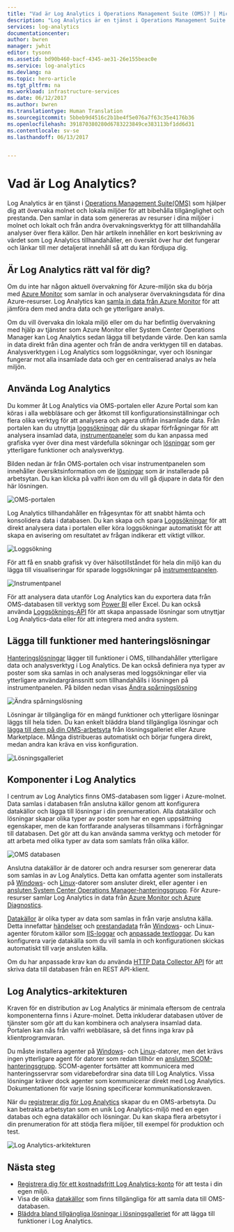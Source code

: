 ```yaml
---
title: "Vad är Log Analytics i Operations Management Suite (OMS)? | Microsoft Docs"
description: "Log Analytics är en tjänst i Operations Management Suite (OMS) som hjälper dig att samla och analysera driftsdata som genererats av resurser i molnet och i lokala miljöer.  Den här artikeln ger en kort översikt över de olika komponenterna i Log Analytics och länkar till detaljerad innehåll."
services: log-analytics
documentationcenter: 
author: bwren
manager: jwhit
editor: tysonn
ms.assetid: bd90b460-bacf-4345-ae31-26e155beac0e
ms.service: log-analytics
ms.devlang: na
ms.topic: hero-article
ms.tgt_pltfrm: na
ms.workload: infrastructure-services
ms.date: 06/12/2017
ms.author: bwren
ms.translationtype: Human Translation
ms.sourcegitcommit: 5bbeb9d4516c2b1be4f5e076a7f63c35e4176b36
ms.openlocfilehash: 391870380280d6783223849ce383113bf1dd6d31
ms.contentlocale: sv-se
ms.lasthandoff: 06/13/2017


---
```

# <a name="what-is-log-analytics"></a>Vad är Log Analytics?
Log Analytics är en tjänst i [Operations Management Suite\(OMS\)](../operations-management-suite/operations-management-suite-overview.md) som hjälper dig att övervaka molnet och lokala miljöer för att bibehålla tillgänglighet och prestanda.  Den samlar in data som genereras av resurser i dina miljöer i molnet och lokalt och från andra övervakningsverktyg för att tillhandahålla analyser över flera källor.  Den här artikeln innehåller en kort beskrivning av värdet som Log Analytics tillhandahåller, en översikt över hur det fungerar och länkar till mer detaljerat innehåll så att du kan fördjupa dig.

## <a name="is-log-analytics-for-you"></a>Är Log Analytics rätt val för dig?
Om du inte har någon aktuell övervakning för Azure-miljön ska du börja med [Azure Monitor](../monitoring-and-diagnostics/monitoring-overview.md) som samlar in och analyserar övervakningsdata för dina Azure-resurser.  Log Analytics kan [samla in data från Azure Monitor](log-analytics-azure-storage.md) för att jämföra dem med andra data och ge ytterligare analys.

Om du vill övervaka din lokala miljö eller om du har befintlig övervakning med hjälp av tjänster som Azure Monitor eller System Center Operations Manager kan Log Analytics sedan lägga till betydande värde.  Den kan samla in data direkt från dina agenter och från de andra verktygen till en databas.  Analysverktygen i Log Analytics som loggsökningar, vyer och lösningar fungerar mot alla insamlade data och ger en centraliserad analys av hela miljön.


## <a name="using-log-analytics"></a>Använda Log Analytics
Du kommer åt Log Analytics via OMS-portalen eller Azure Portal som kan köras i alla webbläsare och ger åtkomst till konfigurationsinställningar och flera olika verktyg för att analysera och agera utifrån insamlade data.  Från portalen kan du utnyttja [loggsökningar](log-analytics-log-searches.md) där du skapar förfrågningar för att analysera insamlad data, [instrumentpaneler](log-analytics-dashboards.md) som du kan anpassa med grafiska vyer över dina mest värdefulla sökningar och [lösningar](log-analytics-add-solutions.md) som ger ytterligare funktioner och analysverktyg.

Bilden nedan är från OMS-portalen och visar instrumentpanelen som innehåller översiktsinformation om de [lösningar](#add-functionality-with-management-solutions) som är installerade på arbetsytan.  Du kan klicka på valfri ikon om du vill gå djupare in data för den här lösningen.

![OMS-portalen](media/log-analytics-overview/portal.png)

Log Analytics tillhandahåller en frågesyntax för att snabbt hämta och konsolidera data i databasen.  Du kan skapa och spara [Loggsökningar](log-analytics-log-searches.md) för att direkt analysera data i portalen eller köra loggsökningar automatiskt för att skapa en avisering om resultatet av frågan indikerar ett viktigt villkor.

![Loggsökning](media/log-analytics-overview/log-search.png)

För att få en snabb grafisk vy över hälsotillståndet för hela din miljö kan du lägga till visualiseringar för sparade loggsökningar på [instrumentpanelen](log-analytics-dashboards.md).   

![Instrumentpanel](media/log-analytics-overview/dashboard.png)

För att analysera data utanför Log Analytics kan du exportera data från OMS-databasen till verktyg som [Power BI](log-analytics-powerbi.md) eller Excel.  Du kan också använda [Loggsöknings-API](log-analytics-log-search-api.md) för att skapa anpassade lösningar som utnyttjar Log Analytics-data eller för att integrera med andra system.

## <a name="add-functionality-with-management-solutions"></a>Lägga till funktioner med hanteringslösningar
[Hanteringslösningar](log-analytics-add-solutions.md) lägger till funktioner i OMS, tillhandahåller ytterligare data och analysverktyg i Log Analytics.  De kan också definiera nya typer av poster som ska samlas in och analyseras med loggsökningar eller via ytterligare användargränssnitt som tillhandahålls i lösningen på instrumentpanelen.  På bilden nedan visas [Ändra spårningslösning](log-analytics-change-tracking.md)

![Ändra spårningslösning](media/log-analytics-overview/change-tracking.png)

Lösningar är tillgängliga för en mängd funktioner och ytterligare lösningar läggs till hela tiden.  Du kan enkelt bläddra bland tillgängliga lösningar och [lägga till dem på din OMS-arbetsyta](log-analytics-add-solutions.md) från lösningsgalleriet eller Azure Marketplace.  Många distribueras automatiskt och börjar fungera direkt, medan andra kan kräva en viss konfiguration.

![Lösningsgalleriet](media/log-analytics-overview/solution-gallery.png)

## <a name="log-analytics-components"></a>Komponenter i Log Analytics
I centrum av Log Analytics finns OMS-databasen som ligger i Azure-molnet.  Data samlas i databasen från anslutna källor genom att konfigurera datakällor och lägga till lösningar i din prenumeration.  Alla datakällor och lösningar skapar olika typer av poster som har en egen uppsättning egenskaper, men de kan fortfarande analyseras tillsammans i förfrågningar till databasen.  Det gör att du kan använda samma verktyg och metoder för att arbeta med olika typer av data som samlats från olika källor.

![OMS databasen](media/log-analytics-overview/overview.png)

Anslutna datakällor är de datorer och andra resurser som genererar data som samlas in av Log Analytics.  Detta kan omfatta agenter som installerats på [Windows](log-analytics-windows-agents.md)- och [Linux](log-analytics-linux-agents.md)-datorer som ansluter direkt, eller agenter i en [ansluten System Center Operations Manager-hanteringsgrupp](log-analytics-om-agents.md).  För Azure-resurser samlar Log Analytics in data från [Azure Monitor och Azure Diagnostics](log-analytics-azure-storage.md).

[Datakällor](log-analytics-data-sources.md) är olika typer av data som samlas in från varje anslutna källa.  Detta innefattar [händelser](log-analytics-data-sources-windows-events.md) och [prestandadata](log-analytics-data-sources-performance-counters.md) från [Windows](log-analytics-data-sources-windows-events.md)- och Linux-agenter förutom källor som [IIS-loggar](log-analytics-data-sources-iis-logs.md) och [anpassade textloggar](log-analytics-data-sources-custom-logs.md).  Du kan konfigurera varje datakälla som du vill samla in och konfigurationen skickas automatiskt till varje ansluten källa.

Om du har anpassade krav kan du använda [HTTP Data Collector API](log-analytics-data-collector-api.md) för att skriva data till databasen från en REST API-klient.

## <a name="log-analytics-architecture"></a>Log Analytics-arkitekturen
Kraven för en distribution av Log Analytics är minimala eftersom de centrala komponenterna finns i Azure-molnet.  Detta inkluderar databasen utöver de tjänster som gör att du kan kombinera och analysera insamlad data.  Portalen kan nås från valfri webbläsare, så det finns inga krav på klientprogramvaran.

Du måste installera agenter på [Windows](log-analytics-windows-agents.md)- och [Linux](log-analytics-linux-agents.md)-datorer, men det krävs ingen ytterligare agent för datorer som redan tillhör en [ansluten SCOM-hanteringsgrupp](log-analytics-om-agents.md).  SCOM-agenter fortsätter att kommunicera med hanteringsservrar som vidarebefordrar sina data till Log Analytics.  Vissa lösningar kräver dock agenter som kommunicerar direkt med Log Analytics.  Dokumentationen för varje lösning specificerar kommunikationskraven.

När du [registrerar dig för Log Analytics](log-analytics-get-started.md) skapar du en OMS-arbetsyta.  Du kan betrakta arbetsytan som en unik Log Analytics-miljö med en egen databas och egna datakällor och lösningar. Du kan skapa flera arbetsytor i din prenumeration för att stödja flera miljöer, till exempel för produktion och test.

![Log Analytics-arkitekturen](media/log-analytics-overview/architecture.png)

## <a name="next-steps"></a>Nästa steg
* [Registrera dig för ett kostnadsfritt Log Analytics-konto](log-analytics-get-started.md) för att testa i din egen miljö.
* Visa de olika [datakällor](log-analytics-data-sources.md) som finns tillgängliga för att samla data till OMS-databasen.
* [Bläddra bland tillgängliga lösningar i lösningsgalleriet](log-analytics-add-solutions.md) för att lägga till funktioner i Log Analytics.


